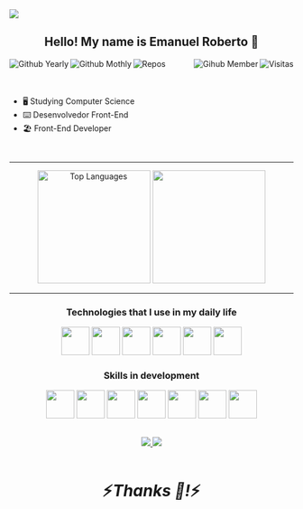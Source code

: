 
<img src="backgroundgithub.jpg">

<div align="center">

## Hello! My name is Emanuel Roberto 🦉

</div>

<img align="right" alt="Visitas" src="https://komarev.com/ghpvc/?username=ermermo&label=Profile%20views&color=green&style=flat">
<img title="Github Yearly commits" alt="Github Yearly" align="left" src="https://badges.strrl.dev/years/ermermo?style=flat&color=green&logo=github" />
<img title="Github Yearly commits" alt="Github Mothly" align="left" src="https://badges.strrl.dev/commits/monthly/ermermo?style=flat&color=green" />
<img title="Gihub Member" alt="Gihub Member" align="right" src="https://badges.strrl.dev/contributions/all/ermermo?color=green" />
<img title="Repos" alt="Repos" align="left" src="https://badges.strrl.dev/repos/ermermo?style=flat&color=green" />
<br />
<br />
<br />

- 🖥️ Studying Computer Science
- ⌨️ Desenvolvedor Front-End
- 🏖️ Front-End Developer

<br />

***
<div align="center">

<img src="https://github-readme-stats.vercel.app/api/top-langs/?username=ermermo&theme=dark" alt="Top Languages" height="200px">
<img src="https://github-readme-stats.vercel.app/api?username=ermermo&show_icons=true&theme=dark" height="200px">

***

### Technologies that I use in my daily life
<img src="https://www.svgrepo.com/show/452228/html-5.svg" height="50px" width="50px">
<img src="https://www.svgrepo.com/show/452185/css-3.svg" height="50px" >
<img src="https://www.svgrepo.com/show/452045/js.svg" height="50px" >
<img src="https://www.svgrepo.com/show/452149/adobe-photoshop.svg" height="50px" >
<img src="https://www.svgrepo.com/show/452147/adobe-illustrator.svg" height="50px" >
<img src="https://www.svgrepo.com/show/354987/figma.svg" height="50px">

### Skills in development

<img src="https://www.svgrepo.com/show/452092/react.svg" height="50px" >
<img src="https://www.svgrepo.com/show/354310/sass.svg" height="50px" >
<img src="https://www.svgrepo.com/show/475696/wordpress-color.svg" height="50px" >
<img src="https://www.svgrepo.com/show/452091/python.svg" height="50px" >
<img src="https://www.svgrepo.com/show/354478/typescript-icon.svg" height="50px">
<img src="https://www.svgrepo.com/show/373554/django.svg" height="50px">
<img src="https://www.svgrepo.com/show/452156/angular.svg" height="50px">

##

<a href="mailto:emanuelrobertocontato@gmail.com">
<img src="https://img.shields.io/badge/-Gmail-%23333?style=for-the-badge&logo=gmail&logoColor=white">
</a>
<a href="https://www.linkedin.com/in/robertoemanuel/">
<img src="https://img.shields.io/badge/-LinkedIn-%230077B5?style=for-the-badge&logo=linkedin&logoColor=white">
</a>

<br />
<br />

<h1 align="center">⚡️<i>Thanks 🤝!</i>⚡️</h1>



